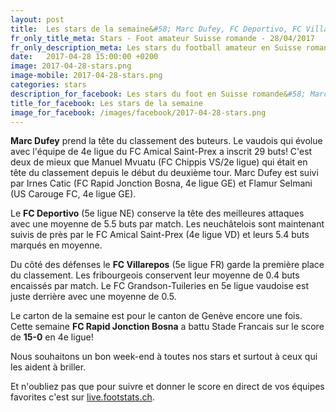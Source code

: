```yaml
---
layout: post
title:  Les stars de la semaine&#58; Marc Dufey, FC Deportivo, FC Villarepos et FC Rapid Jonction Bosna
fr_only_title_meta: Stars - Foot amateur Suisse romande - 28/04/2017
fr_only_description_meta: Les stars du football amateur en Suisse romande de la 2e à la 5e ligue - 28/04/2017
date:   2017-04-28 15:00:00 +0200
image: 2017-04-28-stars.png
image-mobile: 2017-04-28-stars.png
categories: stars
description_for_facebook: Les stars du foot en Suisse romande&#58; Marc Dufey, FC Deportivo, FC Villarepos et FC Rapid Jonction Bosna.
title_for_facebook: Les stars de la semaine
image_for_facebook: /images/facebook/2017-04-28-stars.png
---
```

__Marc Dufey__ prend la tête du classement des buteurs. Le vaudois qui évolue avec l'équipe de 4e ligue du FC Amical Saint-Prex a inscrit 29 buts! C'est deux de mieux que Manuel Mvuatu (FC Chippis VS/2e ligue) qui était en tête du classement depuis le début du deuxième tour. Marc Dufey est suivi par Irnes Catic (FC Rapid Jonction Bosna, 4e ligue GE) et Flamur Selmani (US Carouge FC, 4e ligue GE).

Le __FC Deportivo__ (5e ligue NE) conserve la tête des meilleures attaques avec une moyenne de 5.5 buts par match. Les neuchâtelois sont maintenant suivis de près par le FC Amical Saint-Prex (4e ligue VD) et leurs 5.4 buts marqués en moyenne.

Du côté des défenses le __FC Villarepos__ (5e ligue FR) garde la première place du classement. Les fribourgeois conservent leur moyenne de  0.4 buts encaissés par match. Le FC Grandson-Tuileries en 5e ligue vaudoise est juste derrière avec une moyenne de 0.5.

Le carton de la semaine est pour le canton de Genève encore une fois. Cette semaine __FC Rapid Jonction Bosna__ a battu Stade Francais sur le score de __15-0__ en 4e ligue!

Nous souhaitons un bon week-end à toutes nos stars et surtout à ceux qui les aident à briller.

Et n'oubliez pas que pour suivre et donner le score en direct de vos équipes favorites c'est sur <a href='http://live.footstats.ch'>live.footstats.ch</a>.